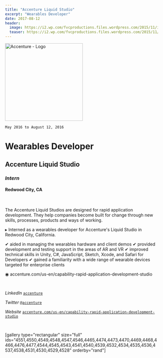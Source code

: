```yaml
---
title: "Accenture Liquid Studio"
excerpt: "Wearables Developer"
date: 2017-08-12
header:
  image: https://i2.wp.com/fvcproductions.files.wordpress.com/2015/11/img_0164.jpg
  teaser: https://i2.wp.com/fvcproductions.files.wordpress.com/2015/11/img_0164.jpg
---
```


<img class="size-full wp-image-3485" src="https://fvcproductions.files.wordpress.com/2015/11/accenture.png" alt="Accenture - Logo" width="256" />

<code>May 2016 to August 12, 2016</code>

<h1>Wearables Developer</h1>
<h2>Accenture Liquid Studio</h2>
<h3><i>Intern</i></h3>
<h4>Redwood City, CA</h4>

&nbsp;

<p class="intro">The Accenture Liquid Studios are designed for rapid application development. They help companies become built for change through new skills, processes, products and ways of working.</p>

▸ Interned as a wearables developer for Accenture's Liquid Studio in Redwood City, California.

✔ aided in managing the wearables hardware and client demos
✔ provided development and testing support in the areas of AR and VR
✔ improved technical skills in Unity, C#, JavaScript, Sketch, Xcode, and Safari for Developers
✔ gained a familiarity with a wide range of wearable devices targeted for enterprise clients

◉ accenture.com/us-en/capability-rapid-application-development-studio

&nbsp;

<i>LinkedIn</i> <code><a href="https://www.linkedin.com/company/accenture" target="_blank">accenture</a></code>

<i>Twitter</i> <code><a href="https://twitter.com/Accenture" target="_blank">@accenture</a></code>

<i>Website</i> <code><a href="http://accenture.com/us-en/capability-rapid-application-development-studio" target="_blank">accenture.com/us-en/capability-rapid-application-development-studio</a></code>

&nbsp;

[gallery type="rectangular" size="full" ids="4551,4550,4549,4548,4547,4546,4465,4474,4473,4470,4469,4468,4466,4476,4477,4544,4545,4543,4541,4540,4539,4532,4534,4535,4536,4537,4538,4531,4530,4529,4528" orderby="rand"]